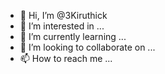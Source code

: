 - 👋 Hi, I’m @3Kiruthick
- 👀 I’m interested in ...
- 🌱 I’m currently learning ...
- 💞️ I’m looking to collaborate on ...
- 📫 How to reach me ...

<!---
3Kiruthick/3Kiruthick is a ✨ special ✨ repository because its `README.md` (this file) appears on your GitHub profile.
You can click the Preview link to take a look at your changes.
--->
